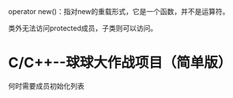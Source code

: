 operator new()：指对new的重载形式，它是一个函数，并不是运算符。

类外无法访问protected成员，子类则可以访问。

# C/C++--球球大作战项目（简单版）

何时需要成员初始化列表

